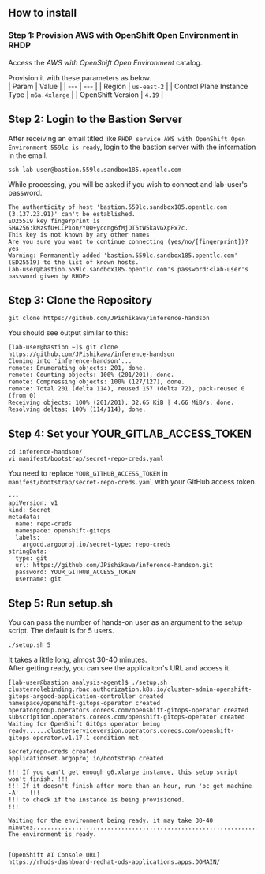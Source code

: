 ## How to install


### Step 1: Provision AWS with OpenShift Open Environment in RHDP

Access the *AWS with OpenShift Open Environment* catalog.

Provision it with these parameters as below.   
| Param | Value |
| ---  | ---     |
| Region | `us-east-2` |
| Control Plane Instance Type | `m6a.4xlarge` |
| OpenShift Version | `4.19` |


## Step 2: Login to the Bastion Server

After receiving an email titled like `RHDP service AWS with OpenShift Open Environment 559lc is ready`, login to the bastion server with the information in the email.  

```shell
ssh lab-user@bastion.559lc.sandbox185.opentlc.com
```

While processing, you will be asked if you wish to connect and lab-user's password.  
```
The authenticity of host 'bastion.559lc.sandbox185.opentlc.com (3.137.23.91)' can't be established.
ED25519 key fingerprint is SHA256:kMzsfU+LCP1on/YQO+yccng6fMjOT5tW5kaVGXpFx7c.
This key is not known by any other names
Are you sure you want to continue connecting (yes/no/[fingerprint])? yes
Warning: Permanently added 'bastion.559lc.sandbox185.opentlc.com' (ED25519) to the list of known hosts.
lab-user@bastion.559lc.sandbox185.opentlc.com's password:<lab-user's password given by RHDP> 
```

## Step 3: Clone the Repository  

```shell
git clone https://github.com/JPishikawa/inference-handson
```

You should see output similar to this:  

```
[lab-user@bastion ~]$ git clone https://github.com/JPishikawa/inference-handson
Cloning into 'inference-handson'...
remote: Enumerating objects: 201, done.
remote: Counting objects: 100% (201/201), done.
remote: Compressing objects: 100% (127/127), done.
remote: Total 201 (delta 114), reused 157 (delta 72), pack-reused 0 (from 0)
Receiving objects: 100% (201/201), 32.65 KiB | 4.66 MiB/s, done.
Resolving deltas: 100% (114/114), done.
```

## Step 4: Set your YOUR_GITLAB_ACCESS_TOKEN

```shell
cd inference-handson/
vi manifest/bootstrap/secret-repo-creds.yaml 
```

You need to replace `YOUR_GITHUB_ACCESS_TOKEN` in `manifest/bootstrap/secret-repo-creds.yaml` with your GitHub access token.  

```
---
apiVersion: v1
kind: Secret
metadata:
  name: repo-creds
  namespace: openshift-gitops
  labels:
    argocd.argoproj.io/secret-type: repo-creds
stringData:
  type: git
  url: https://github.com/JPishikawa/inference-handson.git
  password: YOUR_GITHUB_ACCESS_TOKEN
  username: git
```

## Step 5: Run setup.sh
You can pass the number of hands-on user as an argument to the setup script. The default is for 5 users.

```shell
./setup.sh 5
```

It takes a little long, almost 30-40 minutes.  
After getting ready, you can see the applicaiton's URL and access it.  

```
[lab-user@bastion analysis-agent]$ ./setup.sh 
clusterrolebinding.rbac.authorization.k8s.io/cluster-admin-openshift-gitops-argocd-application-controller created
namespace/openshift-gitops-operator created
operatorgroup.operators.coreos.com/openshift-gitops-operator created
subscription.operators.coreos.com/openshift-gitops-operator created
Waiting for OpenShift GitOps operator being ready......clusterserviceversion.operators.coreos.com/openshift-gitops-operator.v1.17.1 condition met

secret/repo-creds created
applicationset.argoproj.io/bootstrap created

!!! If you can't get enough g6.xlarge instance, this setup script won't finish. !!!
!!! If it doesn't finish after more than an hour, run 'oc get machine -A'   !!!
!!! to check if the instance is being provisioned.                          !!!

Waiting for the environment being ready. it may take 30-40 minutes................................................................................................................
The environment is ready.


[OpenShift AI Console URL]
https://rhods-dashboard-redhat-ods-applications.apps.DOMAIN/
```


